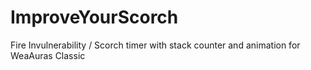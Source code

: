 # ImproveYourScorch
Fire Invulnerability / Scorch timer with stack counter and animation for WeaAuras Classic
